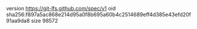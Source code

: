 version https://git-lfs.github.com/spec/v1
oid sha256:f897a5ac868e214d95a0f8b695a60b4c2514689eff4d385e43efd20f91aa9da8
size 98572
